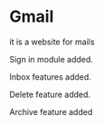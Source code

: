 # Gmail
it is a website for mails

Sign in module added.

Inbox features added.

Delete feature added.

Archive feature added
